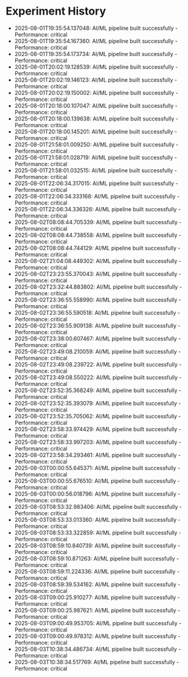 # Experiment History

- 2025-08-01T19:35:54.137048: AI/ML pipeline built successfully - Performance: critical
- 2025-08-01T19:35:54.167360: AI/ML pipeline built successfully - Performance: critical
- 2025-08-01T19:35:54.173734: AI/ML pipeline built successfully - Performance: critical
- 2025-08-01T20:02:19.128539: AI/ML pipeline built successfully - Performance: critical
- 2025-08-01T20:02:19.146123: AI/ML pipeline built successfully - Performance: critical
- 2025-08-01T20:02:19.150002: AI/ML pipeline built successfully - Performance: critical
- 2025-08-01T20:18:00.107047: AI/ML pipeline built successfully - Performance: critical
- 2025-08-01T20:18:00.139638: AI/ML pipeline built successfully - Performance: critical
- 2025-08-01T20:18:00.145201: AI/ML pipeline built successfully - Performance: critical
- 2025-08-01T21:58:01.009250: AI/ML pipeline built successfully - Performance: critical
- 2025-08-01T21:58:01.028719: AI/ML pipeline built successfully - Performance: critical
- 2025-08-01T21:58:01.032515: AI/ML pipeline built successfully - Performance: critical
- 2025-08-01T22:06:34.317015: AI/ML pipeline built successfully - Performance: critical
- 2025-08-01T22:06:34.333168: AI/ML pipeline built successfully - Performance: critical
- 2025-08-01T22:06:34.336326: AI/ML pipeline built successfully - Performance: critical
- 2025-08-02T08:08:44.705339: AI/ML pipeline built successfully - Performance: critical
- 2025-08-02T08:08:44.738558: AI/ML pipeline built successfully - Performance: critical
- 2025-08-02T08:08:44.744129: AI/ML pipeline built successfully - Performance: critical
- 2025-08-02T21:04:08.449302: AI/ML pipeline built successfully - Performance: critical
- 2025-08-02T23:23:55.370043: AI/ML pipeline built successfully - Performance: critical
- 2025-08-02T23:32:44.883802: AI/ML pipeline built successfully - Performance: critical
- 2025-08-02T23:36:55.558990: AI/ML pipeline built successfully - Performance: critical
- 2025-08-02T23:36:55.590518: AI/ML pipeline built successfully - Performance: critical
- 2025-08-02T23:36:55.909138: AI/ML pipeline built successfully - Performance: critical
- 2025-08-02T23:38:00.607467: AI/ML pipeline built successfully - Performance: critical
- 2025-08-02T23:49:08.210059: AI/ML pipeline built successfully - Performance: critical
- 2025-08-02T23:49:08.239722: AI/ML pipeline built successfully - Performance: critical
- 2025-08-02T23:49:08.550222: AI/ML pipeline built successfully - Performance: critical
- 2025-08-02T23:52:35.368249: AI/ML pipeline built successfully - Performance: critical
- 2025-08-02T23:52:35.393079: AI/ML pipeline built successfully - Performance: critical
- 2025-08-02T23:52:35.705062: AI/ML pipeline built successfully - Performance: critical
- 2025-08-02T23:58:33.974429: AI/ML pipeline built successfully - Performance: critical
- 2025-08-02T23:58:33.997203: AI/ML pipeline built successfully - Performance: critical
- 2025-08-02T23:58:34.293461: AI/ML pipeline built successfully - Performance: critical
- 2025-08-03T00:00:55.645371: AI/ML pipeline built successfully - Performance: critical
- 2025-08-03T00:00:55.676510: AI/ML pipeline built successfully - Performance: critical
- 2025-08-03T00:00:56.018796: AI/ML pipeline built successfully - Performance: critical
- 2025-08-03T08:53:32.983406: AI/ML pipeline built successfully - Performance: critical
- 2025-08-03T08:53:33.013360: AI/ML pipeline built successfully - Performance: critical
- 2025-08-03T08:53:33.322859: AI/ML pipeline built successfully - Performance: critical
- 2025-08-03T08:59:10.840739: AI/ML pipeline built successfully - Performance: critical
- 2025-08-03T08:59:10.871263: AI/ML pipeline built successfully - Performance: critical
- 2025-08-03T08:59:11.224336: AI/ML pipeline built successfully - Performance: critical
- 2025-08-03T08:59:39.534162: AI/ML pipeline built successfully - Performance: critical
- 2025-08-03T09:00:25.910277: AI/ML pipeline built successfully - Performance: critical
- 2025-08-03T09:00:25.987621: AI/ML pipeline built successfully - Performance: critical
- 2025-08-03T09:00:49.953705: AI/ML pipeline built successfully - Performance: critical
- 2025-08-03T09:00:49.978312: AI/ML pipeline built successfully - Performance: critical
- 2025-08-03T10:38:34.486734: AI/ML pipeline built successfully - Performance: critical
- 2025-08-03T10:38:34.517769: AI/ML pipeline built successfully - Performance: critical
